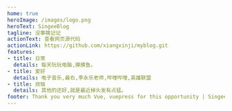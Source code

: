 ```yaml
---
home: true
heroImage: /images/logo.png
heroText: SingeeBlog
tagline: 没事瞎记记
actionText: 查看网页源代码
actionLink: https://github.com/xiangxinji/myblog.git
features:
- title: 日常
  details: 每天玩玩电脑,摸摸鱼。
- title: 爱好
  details: 电子音乐,最右,李永乐老师,哔哩哔哩,英雄联盟
- title: 烦恼
  details: 其他的还好,就是最近掉头发有点猛。
footer: Thank you very much Vue, vuepress for this opportunity | Singee in 2020 
---
```


<div style="height:200px;margin-bottom:100px;"></div>

<style>

body{
   
}
.navbar .site-name{
    animation: changeColor 3s linear infinite;
}
h1{
animation: changeColor 3s linear infinite;
    padding-top:60px;
}
@keyframes activning {
    0%{
        transform: rotate(0deg);
    }
    100%{
        transform: rotate(900deg);
    }
    
}
@keyframes changeColor {
    0%{color:#4e6e8e}
    50%{color:skyblue}
    100%{color:darkcyan}
}
</style>